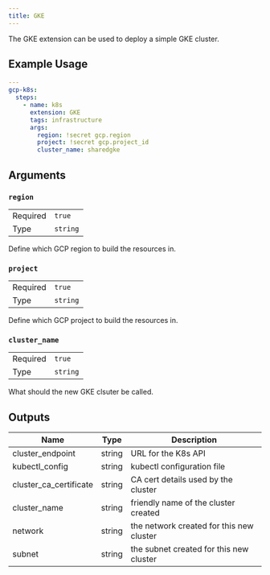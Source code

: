 ```yaml
---
title: GKE
---
```


The GKE extension can be used to deploy a simple GKE cluster.


## Example Usage

```yaml
---
gcp-k8s:
  steps:
    - name: k8s
      extension: GKE
      tags: infrastructure
      args:
        region: !secret gcp.region
        project: !secret gcp.project_id
        cluster_name: sharedgke
```

## Arguments

### `region`
| | |
| --- | --- |
| Required | `true` |
| Type | `string` |
Define which GCP region to build the resources in.

### `project`
| | |
| --- | --- |
| Required | `true` |
| Type | `string` |
Define which GCP project to build the resources in.

### `cluster_name`
| | |
| --- | --- |
| Required | `true` |
| Type | `string` |
What should the new GKE clsuter be called.

## Outputs

| Name      | Type | Description
| ----------- | ----- | ----------- |
| cluster_endpoint | string | URL for the K8s API |
| kubectl_config | string | kubectl configuration file |
| cluster_ca_certificate | string | CA cert details used by the cluster |
| cluster_name | string | friendly name of the cluster created |
| network | string | the network created for this new cluster |
| subnet | string | the subnet created for this new cluster |
